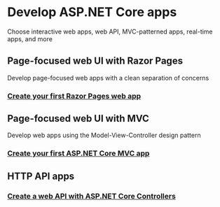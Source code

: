 # Develop ASP.NET Core apps

Choose interactive web apps, web API, MVC-patterned apps, real-time apps, and more

## Page-focused web UI with Razor Pages

Develop page-focused web apps with a clean separation of concerns

### [Create your first Razor Pages web app](https://github.com/Jocoboy/ASP.NET-Core-Tutorials/tree/master/Razor-Pages-web-app)

## Page-focused web UI with MVC

Develop web apps using the Model-View-Controller design pattern

### [Create your first ASP.NET Core MVC app](https://github.com/Jocoboy/ASP.NET-Core-Tutorials/tree/master/MVC-web-app)

## HTTP API apps

### [Create a web API with ASP.NET Core Controllers](https://github.com/Jocoboy/ASP.NET-Core-Tutorials/tree/master/Create-a-web-API)